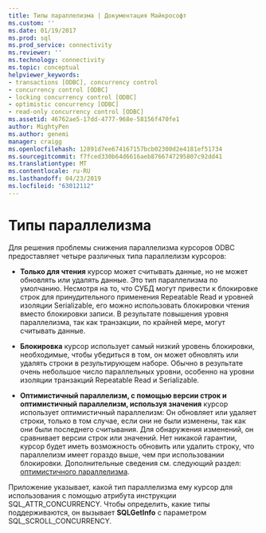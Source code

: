 ```yaml
---
title: Типы параллелизма | Документация Майкрософт
ms.custom: ''
ms.date: 01/19/2017
ms.prod: sql
ms.prod_service: connectivity
ms.reviewer: ''
ms.technology: connectivity
ms.topic: conceptual
helpviewer_keywords:
- transactions [ODBC], concurrency control
- concurrency control [ODBC]
- locking concurrency control [ODBC]
- optimistic concurrency [ODBC]
- read-only concurrency control [ODBC]
ms.assetid: 46762ae5-17dd-4777-968e-58156f470fe1
author: MightyPen
ms.author: genemi
manager: craigg
ms.openlocfilehash: 12891d7ee674167157bcb02300d2e4181ef51734
ms.sourcegitcommit: f7fced330b64d6616aeb8766747295807c92dd41
ms.translationtype: MT
ms.contentlocale: ru-RU
ms.lasthandoff: 04/23/2019
ms.locfileid: "63012112"
---
```

# <a name="concurrency-types"></a>Типы параллелизма
Для решения проблемы снижения параллелизма курсоров ODBC предоставляет четыре различных типа параллелизм курсоров:  
  
-   **Только для чтения** курсор может считывать данные, но не может обновлять или удалять данные. Это тип параллелизма по умолчанию. Несмотря на то, что СУБД могут привести к блокировке строк для принудительного применения Repeatable Read и уровней изоляции Serializable, его можно использовать блокировки чтения вместо блокировки записи. В результате повышения уровня параллелизма, так как транзакции, по крайней мере, могут считывать данные.  
  
-   **Блокировка** курсор использует самый низкий уровень блокировки, необходимые, чтобы убедиться в том, он может обновлять или удалять строки в результирующем наборе. Обычно в результате очень небольшое число параллельных уровни, особенно на уровни изоляции транзакций Repeatable Read и Serializable.  
  
-   **Оптимистичный параллелизм, с помощью версии строк и оптимистичный параллелизм, используя значения** курсор использует оптимистичный параллелизм: Он обновляет или удаляет строки, только в том случае, если они не были изменены, так как они были последнего считывания. Для обнаружения изменений, он сравнивает версии строк или значений. Нет никакой гарантии, курсор будет иметь возможность обновить или удалить строку, что параллелизм имеет гораздо выше, чем при использовании блокировки. Дополнительные сведения см. следующий раздел: [оптимистичного параллелизма](../../../odbc/reference/develop-app/optimistic-concurrency.md).  
  
 Приложение указывает, какой тип параллелизма ему курсор для использования с помощью атрибута инструкции SQL_ATTR_CONCURRENCY. Чтобы определить, какие типы поддерживаются, он вызывает **SQLGetInfo** с параметром SQL_SCROLL_CONCURRENCY.

